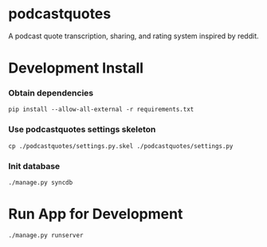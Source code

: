 podcastquotes
=============

A podcast quote transcription, sharing, and rating system inspired by reddit.


Development Install
===================

### Obtain dependencies
```pip install --allow-all-external -r requirements.txt```

### Use podcastquotes settings skeleton
```cp ./podcastquotes/settings.py.skel ./podcastquotes/settings.py```

### Init database
```./manage.py syncdb```

Run App for Development
=======================
```./manage.py runserver```

